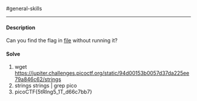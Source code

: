 #general-skills
<hr>

#### Description

Can you find the flag in [file](https://jupiter.challenges.picoctf.org/static/94d00153b0057d37da225ee79a846c62/strings) without running it?

#### Solve
1. wget https://jupiter.challenges.picoctf.org/static/94d00153b0057d37da225ee79a846c62/strings
2. strings strings | grep pico 
3. picoCTF{5tRIng5_1T_d66c7bb7}